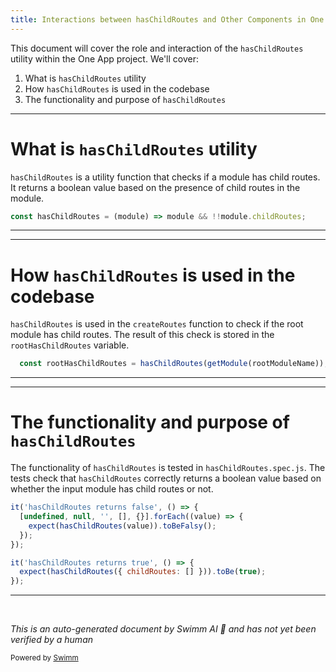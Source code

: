 ```yaml
---
title: Interactions between hasChildRoutes and Other Components in One App
---
```

This document will cover the role and interaction of the `hasChildRoutes` utility within the One App project. We'll cover:

1. What is `hasChildRoutes` utility
2. How `hasChildRoutes` is used in the codebase
3. The functionality and purpose of `hasChildRoutes`

<SwmSnippet path="/src/universal/utils/hasChildRoutes.js" line="17">

---

# What is `hasChildRoutes` utility

`hasChildRoutes` is a utility function that checks if a module has child routes. It returns a boolean value based on the presence of child routes in the module.

```javascript
const hasChildRoutes = (module) => module && !!module.childRoutes;
```

---

</SwmSnippet>

<SwmSnippet path="/src/universal/routes.jsx" line="30">

---

# How `hasChildRoutes` is used in the codebase

`hasChildRoutes` is used in the `createRoutes` function to check if the root module has child routes. The result of this check is stored in the `rootHasChildRoutes` variable.

```javascript
  const rootHasChildRoutes = hasChildRoutes(getModule(rootModuleName));
```

---

</SwmSnippet>

<SwmSnippet path="/__tests__/universal/utils/hasChildRoutes.spec.js" line="19">

---

# The functionality and purpose of `hasChildRoutes`

The functionality of `hasChildRoutes` is tested in `hasChildRoutes.spec.js`. The tests check that `hasChildRoutes` correctly returns a boolean value based on whether the input module has child routes or not.

```javascript
it('hasChildRoutes returns false', () => {
  [undefined, null, '', [], {}].forEach((value) => {
    expect(hasChildRoutes(value)).toBeFalsy();
  });
});

it('hasChildRoutes returns true', () => {
  expect(hasChildRoutes({ childRoutes: [] })).toBe(true);
});
```

---

</SwmSnippet>

&nbsp;

*This is an auto-generated document by Swimm AI 🌊 and has not yet been verified by a human*

<SwmMeta version="3.0.0" repo-id="Z2l0aHViJTNBJTNBREVNTy1vbmUtYXBwJTNBJTNBZ2lsYWRuYXZvdA==" repo-name="DEMO-one-app" doc-type="follow-up"><sup>Powered by [Swimm](/)</sup></SwmMeta>
